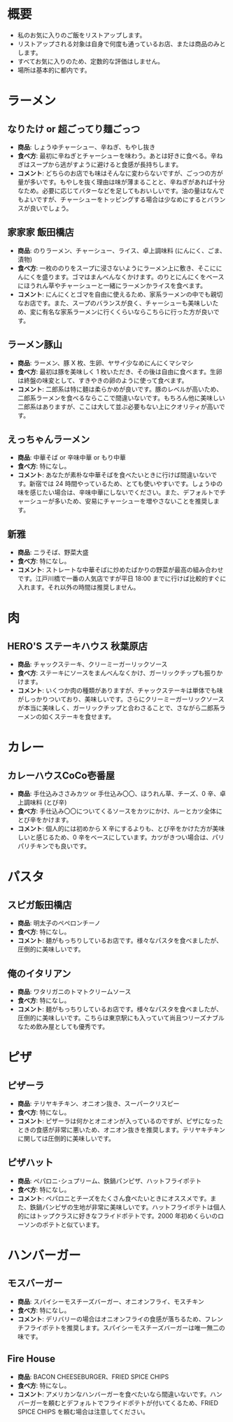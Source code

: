# 概要

- 私のお気に入りのご飯をリストアップします。
- リストアップされる対象は自身で何度も通っているお店、または商品のみとします。
- すべてお気に入りのため、定数的な評価はしません。
- 場所は基本的に都内です。

# ラーメン

## なりたけ or 超ごってり麺ごっつ

- **商品**: しょうゆチャーシュー、辛ねぎ、もやし抜き
- **食べ方**: 最初に辛ねぎとチャーシューを味わう。あとは好きに食べる。辛ねぎはスープから逃がすように避けると食感が長持ちします。
- **コメント**: どちらのお店でも味はそんなに変わらないですが、ごっつの方が量が多いです。もやしを抜く理由は味が薄まることと、辛ねぎがあれば十分なため。必要に応じてバターなどを足してもおいしいです。油の量はなんでもよいですが、チャーシューをトッピングする場合は少なめにするとバランスが良いでしょう。

## 家家家 飯田橋店

- **商品**: のりラーメン、チャーシュー、ライス、卓上調味料 (にんにく、ごま、漬物)
- **食べ方**: 一枚ののりをスープに浸さないようにラーメン上に敷き、そこににんにくを盛ります。ゴマはまんべんなくかけます。のりとにんにくをベースにほうれん草やチャーシューと一緒にラーメンかライスを食べます。
- **コメント**: にんにくとゴマを自由に使えるため、家系ラーメンの中でも親切なお店です。また、スープのバランスが良く、チャーシューも美味しいため、変に有名な家系ラーメンに行くくらいならこちらに行った方が良いです。

## ラーメン豚山

- **商品**: ラーメン、豚 X 枚、生卵、ヤサイ少なめにんにくマシマシ
- **食べ方**: 最初は豚を美味しく 1 枚いただき、その後は自由に食べます。生卵は終盤の味変として、すきやきの卵のように使って食べます。
- **コメント**: 二郎系は特に麺は柔らかめが良いです。豚のレベルが高いため、二郎系ラーメンを食べるならここで間違いないです。もちろん他に美味しい二郎系はありますが、ここは大して並ぶ必要もない上にクオリティが高いです。

## えっちゃんラーメン

- **商品**: 中華そば or 辛味中華 or もり中華
- **食べ方**: 特になし。
- **コメント**: あなたが素朴な中華そばを食べたいときに行けば間違いないです。新宿では 24 時間やっているため、とても使いやすいです。しょうゆの味を感じたい場合は、辛味中華にしないでください。また、デフォルトでチャーシューが多いため、安易にチャーシューを増やさないことを推奨します。

## 新雅

- **商品**: ニラそば、野菜大盛
- **食べ方**: 特になし。
- **コメント**: ストレートな中華そばに炒めたばかりの野菜が最高の組み合わせです。江戸川橋で一番の人気店ですが平日 18:00 までに行けば比較的すぐに入れます。それ以外の時間は推奨しません。

# 肉

## HERO'S ステーキハウス 秋葉原店

- **商品**: チャックステーキ、クリーミーガーリックソース
- **食べ方**: ステーキにソースをまんべんなくかけ、ガーリックチップも振りかけます。
- **コメント**: いくつか肉の種類がありますが、チャックステーキは単体でも味がしっかりついており、美味しいです。さらにクリーミーガーリックソースが本当に美味しく、ガーリックチップと合わさることで、さながら二郎系ラーメンの如くステーキを食せます。

# カレー

## カレーハウスCoCo壱番屋

- **商品**: 手仕込みささみカツ or 手仕込み〇〇、ほうれん草、チーズ、0 辛、卓上調味料 (とび辛)
- **食べ方**: 手仕込み〇〇についてくるソースをカツにかけ、ルーとカツ全体にとび辛をかけます。
- **コメント**: 個人的には初めから X 辛にするよりも、とび辛をかけた方が美味しいと感じるため、0 辛をベースにしています。カツがきつい場合は、パリパリチキンでも良いです。

# パスタ

## スピガ飯田橋店

- **商品**: 明太子のペペロンチーノ
- **食べ方**: 特になし。
- **コメント**: 麺がもっちりしているお店です。様々なパスタを食べましたが、圧倒的に美味しいです。

## 俺のイタリアン

- **商品**: ワタリガニのトマトクリームソース
- **食べ方**: 特になし。
- **コメント**: 麺がもっちりしているお店です。様々なパスタを食べましたが、圧倒的に美味しいです。こちらは東京駅にも入っていて尚且つリーズナブルなため飲み屋としても優秀です。

# ピザ

## ピザーラ

- **商品**: テリヤキチキン、オニオン抜き、スーパークリスピー
- **食べ方**: 特になし。
- **コメント**: ピザーラは何かとオニオンが入っているのですが、ピザになったときの食感が非常に悪いため、オニオン抜きを推奨します。テリヤキチキンに関しては圧倒的に美味しいです。

## ピザハット

- **商品**: ペパロニ･シュプリーム、鉄鍋パンピザ、ハットフライポテト
- **食べ方**: 特になし。
- **コメント**: ペパロニとチーズをたくさん食べたいときにオススメです。また、鉄鍋パンピザの生地が非常に美味しいです。ハットフライポテトは個人的にはトップクラスに好きなフライドポテトです。2000 年初めくらいのローソンのポテトと似ています。

# ハンバーガー

## モスバーガー

- **商品**: スパイシーモスチーズバーガー、オニオンフライ、モスチキン
- **食べ方**: 特になし。
- **コメント**: デリバリーの場合はオニオンフライの食感が落ちるため、フレンチフライポテトを推奨します。スパイシーモスチーズバーガーは唯一無二の味です。

## Fire House

- **商品**: BACON CHEESEBURGER、FRIED SPICE CHIPS
- **食べ方**: 特になし。
- **コメント**: アメリカンなハンバーガーを食べたいなら間違いないです。ハンバーガーを頼むとデフォルトでフライドポテトが付いてくるため、FRIED SPICE CHIPS を頼む場合は注意してください。